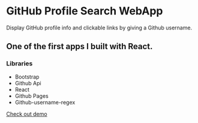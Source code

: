 # GitHub Profile Search WebApp
Display GitHub profile info and clickable links by giving a Github username.

## One of the first apps I built with React.
### Libraries
- Bootstrap
- Github Api
- React
- Github Pages
- Github-username-regex

[Check out demo](https://tuxshido.github.io/search-github-users/)

